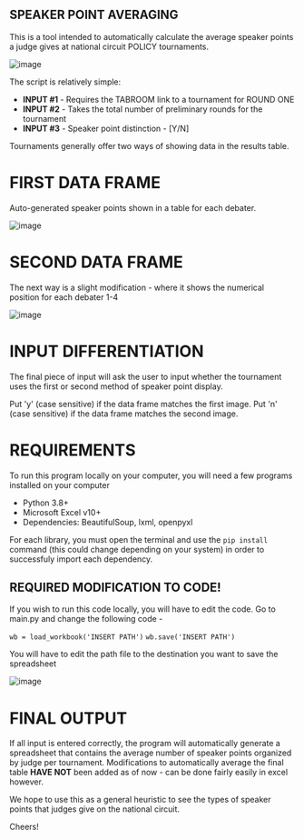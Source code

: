 ## SPEAKER POINT AVERAGING

This is a tool intended to automatically calculate the average speaker points a judge gives at national circuit POLICY tournaments. 

![image](https://user-images.githubusercontent.com/62866081/166127141-74ba8fec-68fd-426f-9d75-318754a49452.png)

The script is relatively simple:
* **INPUT #1** - Requires the TABROOM link to a tournament for ROUND ONE
* **INPUT #2** - Takes the total number of preliminary rounds for the tournament
* **INPUT #3** - Speaker point distinction - [Y/N]

Tournaments generally offer two ways of showing data in the results table. 

# FIRST DATA FRAME

Auto-generated speaker points shown in a table for each debater.

![image](https://user-images.githubusercontent.com/62866081/166127184-e1795aab-4183-4447-9588-04e5ec733dbe.png)

# SECOND DATA FRAME

The next way is a slight modification - where it shows the numerical position for each debater 1-4 

![image](https://user-images.githubusercontent.com/62866081/166127195-2ae41576-c7e9-4000-abf4-089b7f5e3908.png)

# INPUT DIFFERENTIATION

The final piece of input will ask the user to input whether the tournament uses the first or second method of speaker point display.

Put 'y' (case sensitive) if the data frame matches the first image.
Put 'n' (case sensitive) if the data frame matches the second image. 

# REQUIREMENTS

To run this program locally on your computer, you will need a few programs installed on your computer
* Python 3.8+
* Microsoft Excel v10+
* Dependencies: BeautifulSoup, lxml, openpyxl

For each library, you must open the terminal and use the ```pip install``` command (this could change depending on your system) in order to successfuly import each dependency. 

## REQUIRED MODIFICATION TO CODE!

If you wish to run this code locally, you will have to edit the code. Go to main.py and change the following code - 

```wb = load_workbook('INSERT PATH')``` 
```wb.save('INSERT PATH')```

You will have to edit the path file to the destination you want to save the spreadsheet

![image](https://user-images.githubusercontent.com/62866081/166127358-d5d4cc49-f644-495f-8d34-8208fb5a2101.png)

# FINAL OUTPUT

If all input is entered correctly, the program will automatically generate a spreadsheet that contains the average number of speaker points organized by judge per tournament. Modifications to automatically average the final table **HAVE NOT** been added as of now - can be done fairly easily in excel however. 

We hope to use this as a general heuristic to see the types of speaker points that judges give on the national circuit. 

Cheers!



